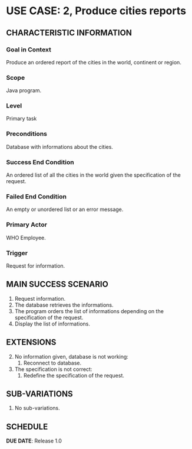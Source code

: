 # USE CASE: 2, Produce cities reports

## CHARACTERISTIC INFORMATION

### Goal in Context

Produce an ordered report of the cities in the world, continent or region.

### Scope

Java program.

### Level

Primary task

### Preconditions

Database with informations about the cities.

### Success End Condition

An ordered list of all the cities in the world given the specification of the request.

### Failed End Condition

An empty or unordered list or an error message.

### Primary Actor

WHO Employee.

### Trigger

Request for information.

## MAIN SUCCESS SCENARIO

1. Request information.
2. The database retrieves the informations.
3. The program orders the list of informations depending on the specification of the request.
4. Display the list of informations.

## EXTENSIONS

2. No information given, database is not working:
      1. Reconnect to database.
3. The specification is not correct:
      1. Redefine the specification of the request.
## SUB-VARIATIONS

1. No sub-variations.

## SCHEDULE

**DUE DATE**: Release 1.0
